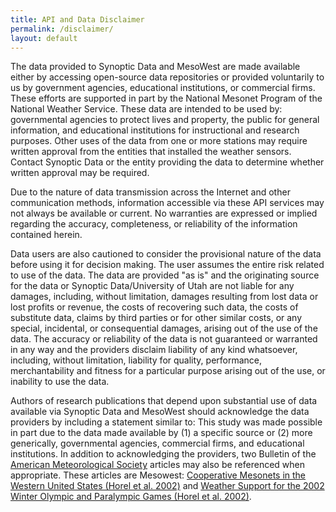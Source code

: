 ```yaml
---
title: API and Data Disclaimer
permalink: /disclaimer/
layout: default
---
```


The data provided to Synoptic Data and MesoWest are made available either by accessing open-source data repositories or provided voluntarily to us by government agencies, educational institutions, or commercial firms. These efforts are supported in part by the National Mesonet Program of the National Weather Service. These data are intended to be used by: governmental agencies to protect lives and property, the public for general information, and educational institutions for instructional and research purposes. Other uses of the data from one or more stations may require written approval from the entities that installed the weather sensors. Contact Synoptic Data or the entity providing the data to determine whether written approval may be required.

Due to the nature of data transmission across the Internet and other communication methods, information accessible via these API services may not always be available or current. No warranties are expressed or implied regarding the accuracy, completeness, or reliability of the information contained herein.

Data users are also cautioned to consider the provisional nature of the data before using it for decision making. The user assumes the entire risk related to use of the data. The data are provided "as is" and the originating source for the data or Synoptic Data/University of Utah are not liable for any damages, including, without limitation, damages resulting from lost data or lost profits or revenue, the costs of recovering such data, the costs of substitute data, claims by third parties or for other similar costs, or any special, incidental, or consequential damages, arising out of the use of the data. The accuracy or reliability of the data is not guaranteed or warranted in any way and the providers disclaim liability of any kind whatsoever, including, without limitation, liability for quality, performance, merchantability and fitness for a particular purpose arising out of the use, or inability to use the data.

Authors of research publications that depend upon substantial use of data available via Synoptic Data and MesoWest should acknowledge the data providers by including a statement similar to: This study was made possible in part due to the data made available by (1) a specific source or (2) more generically, governmental agencies, commercial firms, and educational institutions. In addition to acknowledging the providers, two Bulletin of the [American Meteorological Society][bams] articles may also be referenced when appropriate. These articles are Mesowest: [Cooperative Mesonets in the Western United States (Horel et al. 2002)][article1] and [Weather Support for the 2002 Winter Olympic and Paralympic Games (Horel et al. 2002)][article2].

[bams]: https://www.ametsoc.org/pubs/bams/
[article1]: https://journals.ametsoc.org/doi/abs/10.1175/1520-0477%282002%29083%3C0211%3AMCMITW%3E2.3.CO%3B2
[article2]: https://journals.ametsoc.org/doi/abs/10.1175/1520-0477%282002%29083%3C0227%3AWSFTWO%3E2.3.CO%3B2
